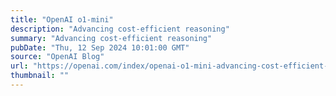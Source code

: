 ```yaml
---
title: "OpenAI o1-mini"
description: "Advancing cost-efficient reasoning"
summary: "Advancing cost-efficient reasoning"
pubDate: "Thu, 12 Sep 2024 10:01:00 GMT"
source: "OpenAI Blog"
url: "https://openai.com/index/openai-o1-mini-advancing-cost-efficient-reasoning"
thumbnail: ""
---
```


